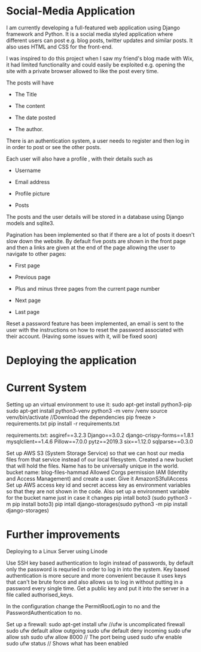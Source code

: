 # Social-Media Application

I am currently developing a full-featured web application using Django framework and Python. It is a social media styled application where different users can post e.g. blog posts, twitter updates and similar posts. It also uses HTML and CSS for the front-end.

I was inspired to do this project when I saw my friend's blog made with Wix, it had limited functionality and could easily be exploited e.g. opening the site with a private browser allowed to like the post every time.

The posts will have

* The Title

* The content

* The date posted

* The author.

There  is an authentication system, a user needs to register and then log in in order to post or see the other posts.

Each user will also have a profile , with their details such as

* Username

* Email address

* Profile picture

* Posts

The posts and the user details will be stored in a database using Django models and sqlite3.

Pagination has been implemented so that if there are a lot of posts it
doesn't slow down the website. By default five posts are shown in the front
page and then a links are given at the end of the page allowing the user to
navigate to other pages:

* First page

* Previous page

* Plus and minus three pages from the current page number

* Next page

* Last page

Reset a password feature has been implemented, an email is sent to the user with the instructions on how to reset the password associated with their account. (Having some issues with it, will be fixed soon)

# Deploying the application


# Current System

Setting up an virtual environment to use it:
    sudo apt-get install python3-pip
    sudo apt-get install python3-venv
    python3 -m venv <path>/venv
    source venv/bin/activate
    //Download the dependencies
    pip freeze > requirements.txt
    pip install -r requirements.txt

requirements.txt:
    asgiref==3.2.3
    Django==3.0.2
    django-crispy-forms==1.8.1
    mysqlclient==1.4.6
    Pillow==7.0.0
    pytz==2019.3
    six==1.12.0
    sqlparse==0.3.0


Set up AWS S3 (System Storage Service) so that we can host our media files from that service instead of our local filesystem.
Created a new bucket that will hold the files. Name has to be universally unique in the world.
bucket name: blog-files-hammad
Allowed Corgs permission
IAM (Identity and Access Management) and create a user.
Give it AmazonS3fullAccess
Set up AWS access key id and secret access key as environment variables so that they are not shown in the code.
Also set up a environment variable for the bucket name just in case it changes
pip intall boto3 (sudo python3 -m pip install boto3)
pip intall django-storages(sudo python3 -m pip install django-storages)

# Further improvements

Deploying to a Linux Server using Linode

Use SSH key based authentication to login instead of passwords, by default only the password is requried in order to log in into the system. Key based authentication is more secure and more convenient because it uses keys that can't be brute force and also allows us to log in without putting in a password every single time. Get a public key and put it into the server in a file called authorised_keys.

In the configuration change the PermitRootLogin to no and the PasswordAuthentication to no.

Set up a firewall:
    sudo apt-get install ufw //ufw is uncomplicated firewall
    sudo ufw default allow outgoing
    sudo ufw default deny incoming
    sudo ufw allow ssh
    sudo ufw allow 8000 // The port being used
    sudo ufw enable
    sudo ufw status // Shows what has been enabled
